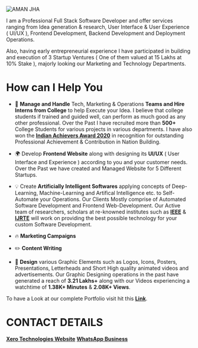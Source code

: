 ![AMAN JHA](https://user-images.githubusercontent.com/75173703/116773721-c13f2000-aa74-11eb-8fc9-8ec848d52106.png)


I am a Professional Full Stack Software Developer and offer services ranging from Idea generation & research, User Interface & User Experience ( UI/UX ), Frontend Development, Backend Development and Deployment Operations.

Also, having early entrepreneurial experience I have participated in building and execution of 3 Startup Ventures ( One of them valued at 15 Lakhs at 10% Stake ), majorly looking our Marketing and Technology Departments.

# How can I Help You

- 📐 **Manage and Handle** Tech, Marketing & Operations **Teams and Hire Interns from College** to help Execute your Idea. I believe that college students if trained and guided well, can perform as much good as any other professional. Over the Past I have recruited more than **500+** College Students for various projects in various departments. I have also won the [**Indian Achievers Award 2020**](https://www.iafindia.com/mr-aman-jha/) in recognition for outstanding Professional Achievement & Contribution in Nation Building.

- 🌍 Develop **Frontend Website** along with designing its **UI/UX** ( User Interface and Experience ) according to you and your customer needs. Over the Past we have created and Managed Website for 5 Different Startups.

- 💡 Create **Artificially Intelligent Softwares** applying concepts of Deep-Learning, Machine-Learning and Artifical Intelligence etc. to Self-Automate your Operations. Our Clients Mostly comprise of Automated Software Development and Frontend Web-Development. Our Active team of researchers, scholars at re-knowned institutes such as [**IEEE**](https://www.ieee.org/) & [**IJRTE**](https://www.ijrte.org/) will work on providing the best possible technology for your custom Software Development.

- 🔥 **Marketing Campaigns**

- ✏️ **Content Writing**

- 🎨 **Design** various Graphic Elements such as Logos, Icons, Posters, Presentations, Letterheads and Short High quality animated videos and advertisements. Our Graphic Designing operations in the past have generated a reach of **3.21 Lakhs+** along with our Videos experiencing a watchtime of **1.38K+ Minutes** & **2.08K+ Views**.


To have a Look at our complete Portfolio visit hit this [**Link**](https://github.com/inofficialamanjha/Marketing-Designing-Development).

# CONTACT DETAILS

[**Xero Technologies Website**](https://xeroed.tech/)
[**WhatsApp Business**](https://api.whatsapp.com/message/VQX4YB3VKS3RE1)
